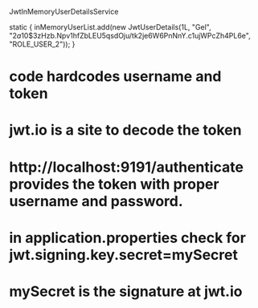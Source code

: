 JwtInMemoryUserDetailsService

static {
inMemoryUserList.add(new JwtUserDetails(1L, "Gel",
"$2a$10\$3zHzb.Npv1hfZbLEU5qsdOju/tk2je6W6PnNnY.c1ujWPcZh4PL6e", "ROLE_USER_2"));
}

# code hardcodes username and token

# jwt.io is a site to decode the token

# http://localhost:9191/authenticate provides the token with proper username and password.

# in application.properties check for jwt.signing.key.secret=mySecret

# mySecret is the signature at jwt.io
